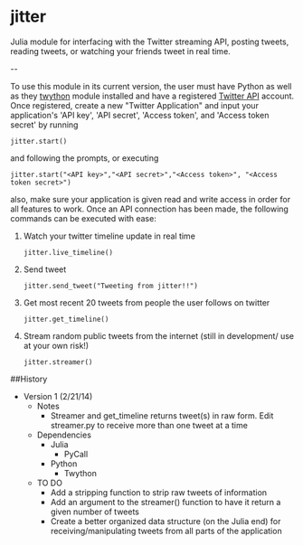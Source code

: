 jitter
======

Julia module for interfacing with the Twitter streaming API, posting tweets, reading tweets, or watching your friends tweet in real time.

--

To use this module in its current version, the user must have Python as well as they [twython](https://github.com/ryanmcgrath/twython) module installed and have a registered [Twitter API](http://dev.twitter.com) account. Once registered, create a new "Twitter Application" and input your application's 'API key', 'API secret', 'Access token', and 'Access token secret' by running

    jitter.start()

and following the prompts, or executing

    jitter.start("<API key>","<API secret>","<Access token>", "<Access token secret>")

also, make sure your application is given read and write access in order for all features to work. Once an API connection has been made, the following commands can be executed with ease:

1. Watch your twitter timeline update in real time
 
    ```
    jitter.live_timeline()
    ```
    
2. Send tweet

    ```
    jitter.send_tweet("Tweeting from jitter!!")
    ```
    
3. Get most recent 20 tweets from people the user follows on twitter

    ```
    jitter.get_timeline()
    ```

4. Stream random public tweets from the internet (still in development/ use at your own risk!)

    ```
    jitter.streamer() 
    ```

##History
* Version 1 (2/21/14)
    * Notes
        * Streamer and get_timeline returns tweet(s) in raw form. Edit streamer.py to receive more than one tweet at a time
    * Dependencies
        * Julia
            * PyCall
        * Python
            * Twython
    * TO DO
        * Add a stripping function to strip raw tweets of information
        * Add an argument to the streamer() function to have it return a given number of tweets
        * Create a better organized data structure (on the Julia end) for receiving/manipulating tweets from all parts of the application

